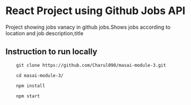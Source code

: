 # React Project using Github Jobs API

Project showing jobs vanacy in github jobs.Shows jobs according to location and job description,title

## Instruction to run locally

        git clone https://github.com/Charul090/masai-module-3.git

        cd masai-module-3/

        npm install

        npm start

